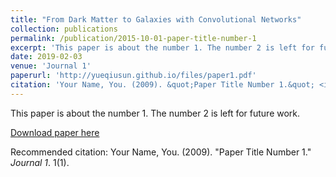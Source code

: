 ```yaml
---
title: "From Dark Matter to Galaxies with Convolutional Networks"
collection: publications
permalink: /publication/2015-10-01-paper-title-number-1
excerpt: 'This paper is about the number 1. The number 2 is left for future work.'
date: 2019-02-03
venue: 'Journal 1'
paperurl: 'http://yueqiusun.github.io/files/paper1.pdf'
citation: 'Your Name, You. (2009). &quot;Paper Title Number 1.&quot; <i>Journal 1</i>. 1(1).'
---
```

This paper is about the number 1. The number 2 is left for future work.

[Download paper here](http://yueqiusun.github.io/files/paper1.pdf)

Recommended citation: Your Name, You. (2009). "Paper Title Number 1." <i>Journal 1</i>. 1(1).